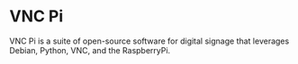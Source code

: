 # VNC Pi
VNC Pi is a suite of open-source software for digital signage that leverages Debian, Python, VNC, and the RaspberryPi.
